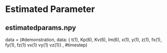 # Estimated Parameter 


## estimatedparams.npy

data = (#demonstration, data: { t(1), Kp(6), Kv(6), Im(6), x(1), y(1), z(1), fx(1), fy(1), fz(1) vx(1) vy(1) vz(1)} , #timestep)

